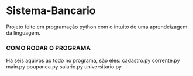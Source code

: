 # Sistema-Bancario

Projeto feito em programação python com o intuito de uma aprendeizagem da linguagem.

### COMO RODAR O PROGRAMA

Há seis aquivos ao todo no programa, são eles:
cadastro.py
corrente.py
main.py 
poupanca.py
salario.py
universitario.py

